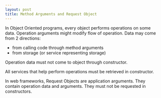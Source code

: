 ```yaml
---
layout: post
title: Method Arguments and Request Object
---
```


In Object Oriented programs, every object performs operations on some data. Operation arguments might modify flow of operation. Data may come from 2 directions:

  - from calling code through method arguments
  - from storage (or service representing storage)

Operation data must not come to object through constructor. 

All services that help perform operations must be retrieved in constructor.

In web frameworks, Request Objects are application arguments. They contain operation data and arguments. They must not be requested in constructors.
